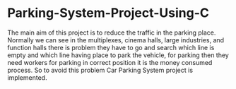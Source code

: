 # Parking-System-Project-Using-C

The main aim of this project is to reduce the traffic in the parking place. Normally we 
can see in the multiplexes, cinema halls, large industries, and function halls there is 
problem they have to go and search which line is empty and which line having place to 
park the vehicle, for parking then they need workers for parking in correct position it is 
the money consumed process. So to avoid this problem Car Parking System project is 
implemented. 
